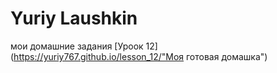 # Yuriy Laushkin
мои домашние задания
[Уроок 12](https://yuriy767.github.io/lesson_12/"Моя готовая домашка")
